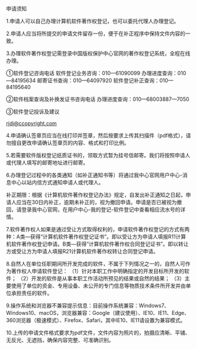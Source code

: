 申请须知

 

1.申请人可以自己办理计算机软件著作权登记，也可以委托代理人办理登记。

 

2.申请人应当将所提交的申请文件留存一份，便于在补正程序中保持文件内容的一致。

 

3.办理软件著作权登记需登录中国版权保护中心官网的著作权登记系统，全程在线办理。    

①软件登记咨询电话
软件登记业务咨询：010—61090099
办理进度查询：010—84195634
邮寄证书查询：010—64097920
软件登记补正查询：010—84195640

②软件档案查询及补换发证书咨询电话
办理进度查询：010—68003887—7050

③软件登记投诉及建议

rjdj@ccopyright.com

 

4.申请确认签章页应当在线打印并签章，然后按要求上传其扫描件（pdf格式），请勿擅自更改申请确认签章页的内容、格式和打印比例。

 

5.若需要软件版权登记纸质证书的，领取方式暂为挂号信邮寄。我们将按照申请人或代理人填写的邮寄地址进行邮寄。

 

6.办理登记过程中的各类通知（如补正通知书等）将通过我中心官网用户中心-消息中心以站内信方式通知申请人或代理人。

补正期限：根据《计算机软件著作权登记办法》规定，自发出补正通知之日起，申请人应当在30日内补正，逾期未补正的，视为撤回申请。申请是否已被视为撤回，请登录我中心官网，在用户中心-我的登记-软件登记中查看相应流水号的详情。

 

7.软件著作权人如果是通过受让方式取得权利的，申请软件著作权登记的方式有两种：A类—获得“计算机软件著作权登记证书”。即以受让方为申请人填报R11计算机软件著作权登记申请。B类—获得“计算机软件著作权合同登记证书”。即以转让方或受让方为申请人填报R21计算机软件著作权转让合同登记申请。

 

8.自然人在单位任职期间所开发完成的软件，不属于下列情况之一的，自然人可作为著作权人申请软件登记：
（1）针对本职工作中明确指定的开发目标所开发的软件；
（2）开发的软件是从事本职工作活动所预见的结果或自然的结果；
（3）主要使用了单位的资金、专用设备、未公开的专门信息等物质技术条件所开发并由单位承担责任的软件。

 

9.操作系统和浏览器不兼容提示信息：目前操作系统兼容：Windows7、Windows10、macOS，浏览器兼容：Google（建议使用）、IE10、IE11、Edge、360浏览器（极速模式）、Firefox、Safari，其中IE10、IE11请设置为兼容模式。

 

10.上传的申请文件格式要求为pdf文件，文件内容为照片的，拍摄应清晰、平铺、无反光、无遮挡，确保内容完整、可准确识别。

